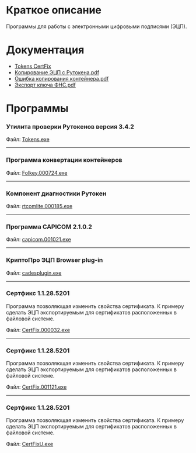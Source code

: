 # Краткое описание

Программы для работы с электронными цифровыми подписями (ЭЦП).

# Документация

* [Tokens CertFix](./docs/Tokens_CertFix.md)
* [Копирование ЭЦП с Рутокена.pdf](./docs/Копирование%20ЭЦП%20с%20Рутокена.pdf)
* [Ошибка копирования контейнера.pdf](./docs/Ошибка%20копирования%20контейнера.pdf)
* [Экспорт ключа ФНС.pdf](./docs/Экспорт%20ключа%20ФНС.pdf)


# Программы

### Утилита проверки Рутокенов версия 3.4.2

Файл: [Tokens.exe](./apps/Tokens.exe)

---

### Программа конвертации контейнеров

Файл: [Folkey.000724.exe](./apps/Folkey.000724.exe)

---

### Компонент диагностики Рутокен

Файл: [rtcomlite.000185.exe](./apps/rtcomlite.000185.exe)

---

### Программа CAPICOM 2.1.0.2

Файл: [capicom.001021.exe](./apps/capicom.001021.exe)

---

### КриптоПро ЭЦП Browser plug-in

Файл: [cadesplugin.exe](./apps/cadesplugin.exe)

---

### Сертфикс 1.1.28.5201

Программа позволяющая изменить свойства сертификата. К примеру сделать ЭЦП экспортируемым для сертификатов расположенных в файловой системе.

Файл: [CertFix.000032.exe](./apps/CertFix.000032.exe)

---

### Сертфикс 1.1.28.5201

Программа позволяющая изменить свойства сертификата. К примеру сделать ЭЦП экспортируемым для сертификатов расположенных в файловой системе.

Файл: [CertFix.001121.exe](./apps/CertFix.001121.exe)

---

### Сертфикс 1.1.28.5201

Программа позволяющая изменить свойства сертификата. К примеру сделать ЭЦП экспортируемым для сертификатов расположенных в файловой системе.

Файл: [CertFixU.exe](./apps/CertFixU.exe)
